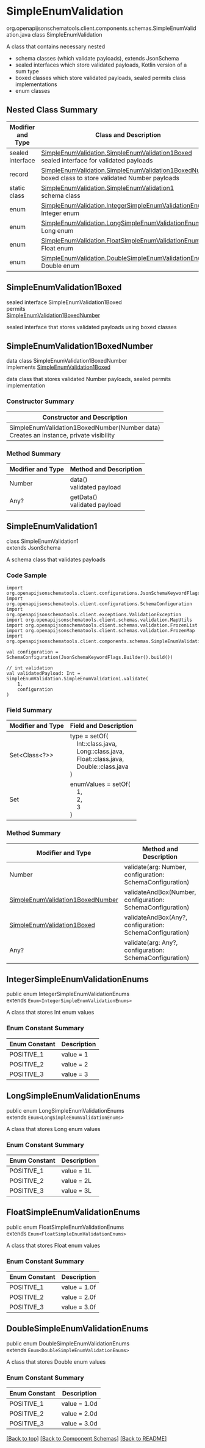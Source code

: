 # SimpleEnumValidation
org.openapijsonschematools.client.components.schemas.SimpleEnumValidation.java
class SimpleEnumValidation<br>

A class that contains necessary nested
- schema classes (which validate payloads), extends JsonSchema
- sealed interfaces which store validated payloads, Kotlin version of a sum type
- boxed classes which store validated payloads, sealed permits class implementations
- enum classes

## Nested Class Summary
| Modifier and Type | Class and Description |
| ----------------- | ---------------------- |
| sealed interface | [SimpleEnumValidation.SimpleEnumValidation1Boxed](#simpleenumvalidation1boxed)<br> sealed interface for validated payloads |
| record | [SimpleEnumValidation.SimpleEnumValidation1BoxedNumber](#simpleenumvalidation1boxednumber)<br> boxed class to store validated Number payloads |
| static class | [SimpleEnumValidation.SimpleEnumValidation1](#simpleenumvalidation1)<br> schema class |
| enum | [SimpleEnumValidation.IntegerSimpleEnumValidationEnums](#integersimpleenumvalidationenums)<br>Integer enum |
| enum | [SimpleEnumValidation.LongSimpleEnumValidationEnums](#longsimpleenumvalidationenums)<br>Long enum |
| enum | [SimpleEnumValidation.FloatSimpleEnumValidationEnums](#floatsimpleenumvalidationenums)<br>Float enum |
| enum | [SimpleEnumValidation.DoubleSimpleEnumValidationEnums](#doublesimpleenumvalidationenums)<br>Double enum |

## SimpleEnumValidation1Boxed
sealed interface SimpleEnumValidation1Boxed<br>
permits<br>
[SimpleEnumValidation1BoxedNumber](#simpleenumvalidation1boxednumber)

sealed interface that stores validated payloads using boxed classes

## SimpleEnumValidation1BoxedNumber
data class SimpleEnumValidation1BoxedNumber<br>
implements [SimpleEnumValidation1Boxed](#simpleenumvalidation1boxed)

data class that stores validated Number payloads, sealed permits implementation

### Constructor Summary
| Constructor and Description |
| --------------------------- |
| SimpleEnumValidation1BoxedNumber(Number data)<br>Creates an instance, private visibility |

### Method Summary
| Modifier and Type | Method and Description |
| ----------------- | ---------------------- |
| Number | data()<br>validated payload |
| Any? | getData()<br>validated payload |

## SimpleEnumValidation1
class SimpleEnumValidation1<br>
extends JsonSchema

A schema class that validates payloads

### Code Sample
```
import org.openapijsonschematools.client.configurations.JsonSchemaKeywordFlags
import org.openapijsonschematools.client.configurations.SchemaConfiguration
import org.openapijsonschematools.client.exceptions.ValidationException
import org.openapijsonschematools.client.schemas.validation.MapUtils
import org.openapijsonschematools.client.schemas.validation.FrozenList
import org.openapijsonschematools.client.schemas.validation.FrozenMap
import org.openapijsonschematools.client.components.schemas.SimpleEnumValidation

val configuration = SchemaConfiguration(JsonSchemaKeywordFlags.Builder().build())

// int validation
val validatedPayload: Int = SimpleEnumValidation.SimpleEnumValidation1.validate(
    1,
    configuration
)
```

### Field Summary
| Modifier and Type | Field and Description |
| ----------------- | ---------------------- |
| Set<Class<?>> | type = setOf(<br/>&nbsp;&nbsp;&nbsp;&nbsp;Int::class.java,<br/>&nbsp;&nbsp;&nbsp;&nbsp;Long::class.java,<br/>&nbsp;&nbsp;&nbsp;&nbsp;Float::class.java,<br/>&nbsp;&nbsp;&nbsp;&nbsp;Double::class.java<br/>)<br/> |
| Set<Any> | enumValues = setOf(<br>&nbsp;&nbsp;&nbsp;&nbsp;1,<br>&nbsp;&nbsp;&nbsp;&nbsp;2,<br>&nbsp;&nbsp;&nbsp;&nbsp;3<br>)<br> |

### Method Summary
| Modifier and Type | Method and Description |
| ----------------- | ---------------------- |
| Number | validate(arg: Number, configuration: SchemaConfiguration) |
| [SimpleEnumValidation1BoxedNumber](#simpleenumvalidation1boxednumber) | validateAndBox(Number, configuration: SchemaConfiguration) |
| [SimpleEnumValidation1Boxed](#simpleenumvalidation1boxed) | validateAndBox(Any?, configuration: SchemaConfiguration) |
| Any? | validate(arg: Any?, configuration: SchemaConfiguration) |

## IntegerSimpleEnumValidationEnums
public enum IntegerSimpleEnumValidationEnums<br>
extends `Enum<IntegerSimpleEnumValidationEnums>`

A class that stores Int enum values

### Enum Constant Summary
| Enum Constant | Description |
| ------------- | ----------- |
| POSITIVE_1 | value = 1 |
| POSITIVE_2 | value = 2 |
| POSITIVE_3 | value = 3 |

## LongSimpleEnumValidationEnums
public enum LongSimpleEnumValidationEnums<br>
extends `Enum<LongSimpleEnumValidationEnums>`

A class that stores Long enum values

### Enum Constant Summary
| Enum Constant | Description |
| ------------- | ----------- |
| POSITIVE_1 | value = 1L |
| POSITIVE_2 | value = 2L |
| POSITIVE_3 | value = 3L |

## FloatSimpleEnumValidationEnums
public enum FloatSimpleEnumValidationEnums<br>
extends `Enum<FloatSimpleEnumValidationEnums>`

A class that stores Float enum values

### Enum Constant Summary
| Enum Constant | Description |
| ------------- | ----------- |
| POSITIVE_1 | value = 1.0f |
| POSITIVE_2 | value = 2.0f |
| POSITIVE_3 | value = 3.0f |

## DoubleSimpleEnumValidationEnums
public enum DoubleSimpleEnumValidationEnums<br>
extends `Enum<DoubleSimpleEnumValidationEnums>`

A class that stores Double enum values

### Enum Constant Summary
| Enum Constant | Description |
| ------------- | ----------- |
| POSITIVE_1 | value = 1.0d |
| POSITIVE_2 | value = 2.0d |
| POSITIVE_3 | value = 3.0d |

[[Back to top]](#top) [[Back to Component Schemas]](../../../README.md#Component-Schemas) [[Back to README]](../../../README.md)

